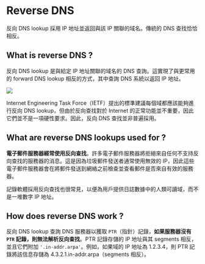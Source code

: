 # Reverse DNS
反向 DNS lookup 採用 IP 地址並返回與該 IP 關聯的域名。傳統的 DNS 查找恰恰相反。

## What is reverse DNS ?
反向 DNS lookup 是與給定 IP 地址關聯的域名的 DNS 查詢。這實現了與更常用的 forward DNS lookup 相反的方式，其中查詢 DNS 系統以返回 IP 地址。

![](https://www.cloudflare.com/img/learning/dns/glossary/reverse-dns/reverse-dns.png)

Internet Engineering Task Force（IETF）提出的標準建議每個域都應該能夠進行反向 DNS lookup，但由於反向查找對於 Internet 的正常功能並不重要，因此它們並不是一項硬性要求。因此，反向 DNS 查找並非普遍採用。

## What are reverse DNS lookups used for ?
**電子郵件服務器經常使用反向查找**。許多電子郵件服務器將拒絕來自任何不支持反向查找的服務器的消息。這是因為垃圾郵件發送者通常使用無效的 IP，因此這些電子郵件服務器會在將郵件發送到網絡之前檢查並查看郵件是否來自有效的服務器。

記錄軟體採用反向查找也很常見，以便為用戶提供日誌數據中的人類可讀域，而不是一堆數字 IP 地址。
## How does reverse DNS work ?
反向 DNS lookup 查詢 DNS 服務器以獲取 `PTR`（指針）記錄，**如果服務器沒有 `PTR` 記錄，則無法解析反向查找**。PTR 記錄存儲的 IP 地址與其 segments 相反，並且它們附加 `'.in-addr.arpa'`。例如，如果域的 IP 地址為 1.2.3.4，則 PTR 記錄將該信息存儲為 4.3.2.1.in-addr.arpa（segments 相反）。